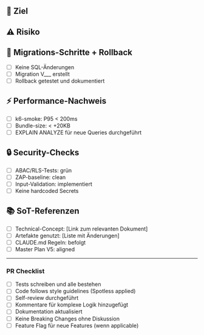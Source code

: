 ## 🎯 Ziel
<!-- PFLICHT: Was wird implementiert? Welches Feature/Sub-Feature? -->

## ⚠️ Risiko
<!-- PFLICHT: Welche Risiken? Mitigation-Strategien? -->

## 🔄 Migrations-Schritte + Rollback
<!-- PFLICHT: SQL-Änderungen? Migration VXX? Rollback-Plan <5min? -->
- [ ] Keine SQL-Änderungen
- [ ] Migration V___ erstellt
- [ ] Rollback getestet und dokumentiert

## ⚡ Performance-Nachweis
<!-- PFLICHT: k6-Results? Bundle-Size? Query-Plans? -->
- [ ] k6-smoke: P95 < 200ms
- [ ] Bundle-size: < +20KB
- [ ] EXPLAIN ANALYZE für neue Queries durchgeführt

## 🔒 Security-Checks
<!-- PFLICHT: ABAC/RLS? ZAP-Results? Input-Validation? -->
- [ ] ABAC/RLS-Tests: grün
- [ ] ZAP-baseline: clean
- [ ] Input-Validation: implementiert
- [ ] Keine hardcoded Secrets

## 📚 SoT-Referenzen
<!-- PFLICHT: Technical-Concepts? Artefakte? CLAUDE.md Regeln? -->
- [ ] Technical-Concept: [Link zum relevanten Dokument]
- [ ] Artefakte genutzt: [Liste mit Änderungen]
- [ ] CLAUDE.md Regeln: befolgt
- [ ] Master Plan V5: aligned

---

### PR Checklist
- [ ] Tests schreiben und alle bestehen
- [ ] Code follows style guidelines (Spotless applied)
- [ ] Self-review durchgeführt
- [ ] Kommentare für komplexe Logik hinzugefügt
- [ ] Dokumentation aktualisiert
- [ ] Keine Breaking Changes ohne Diskussion
- [ ] Feature Flag für neue Features (wenn applicable)